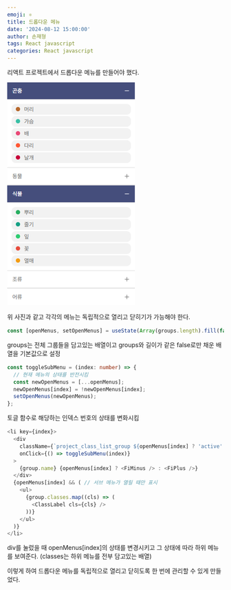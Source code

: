 ```yaml
---
emoji: ⚛️
title: 드롭다운 메뉴
date: '2024-08-12 15:00:00'
author: 손재형
tags: React javascript
categories: React javascript
---
```


리액트 프로젝트에서 드롭다운 메뉴를 만들어야 했다.

![alt text](image.png)

위 사진과 같고 각각의 메뉴는 독립적으로 열리고 닫히기가 가능해야 한다.

```ts
const [openMenus, setOpenMenus] = useState(Array(groups.length).fill(false));
```

groups는 전체 그룹들을 담고있는 배열이고 groups와 길이가 같은 false로만 채운 배열을 기본값으로 설정

```ts
const toggleSubMenu = (index: number) => {
  // 현재 메뉴의 상태를 반전시킴
  const newOpenMenus = [...openMenus];
  newOpenMenus[index] = !newOpenMenus[index];
  setOpenMenus(newOpenMenus);
};
```

토글 함수로 해당하는 인덱스 번호의 상태를 변화시킴

```ts
<li key={index}>
  <div
    className={`project_class_list_group ${openMenus[index] ? 'active' : ''}`}
    onClick={() => toggleSubMenu(index)}
  >
    {group.name} {openMenus[index] ? <FiMinus /> : <FiPlus />}
  </div>
  {openMenus[index] && ( // 서브 메뉴가 열릴 때만 표시
    <ul>
      {group.classes.map((cls) => (
        <ClassLabel cls={cls} />
      ))}
    </ul>
  )}
</li>
```

div를 눌렀을 때 openMenus[index]의 상태를 변경시키고 그 상태에 따라 하위 메뉴를 보여준다.
(classes는 하위 메뉴를 전부 담고있는 배열)

이렇게 하여 드롭다운 메뉴를 독립적으로 열리고 닫히도록 한 번에 관리할 수 있게 만들었다.
